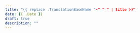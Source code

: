 ```yaml
---
title: "{{ replace .TranslationBaseName "-" " " | title }}"
date: {{ .Date }}
draft: true
description: ""
---
```


